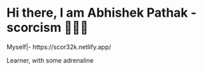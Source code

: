 
<h1>Hi there, I am Abhishek Pathak - scorcism 🙋🏽‍♂️</h1> 
Myself|- https://scor32k.netlify.app/


Learner, with some adrenaline

 
